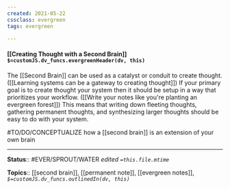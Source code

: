 ```yaml
---
created: 2021-05-22
cssclass: evergreen
tags: evergreen

---
```


#### [[Creating Thought with a Second Brain]] `$=customJS.dv_funcs.evergreenHeader(dv, this)`



The [[Second Brain]] can be used as a catalyst or conduit to create thought.([[Learning systems can be a gateway to creating thought]]) If your primary goal is to create thought your system then it should be setup in a way that prioritizes your workflow. ([[Write your notes like you're planting an evergreen forest]]) This means that writing down fleeting thoughts, gathering permanent thoughts, and synthesizing larger thoughts should be easy to do with your system. 

#TO/DO/CONCEPTUALIZE how a [[second brain]] is an extension of your own brain

---

**Status**:: #EVER/SPROUT/WATER 
*edited `=this.file.mtime`*

**Topics**:: [[second brain]], [[permanent note]], [[evergreen notes]], 
*`$=customJS.dv_funcs.outlinedIn(dv, this)`*
